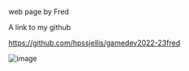 web page by Fred


A link to my github

<a href="https://github.com/hpssjellis/gamedev2022-23fred">https://github.com/hpssjellis/gamedev2022-23fred</a>



![image](https://user-images.githubusercontent.com/5605614/192580397-45f3c6e2-0c6c-4267-84ee-89235bae3f58.png)







